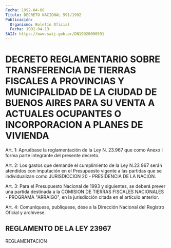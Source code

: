 ```yaml
---
Fecha: 1992-04-08
Título: DECRETO NACIONAL 591/1992
Publicación:
  Organismo: Boletín Oficial
  Fecha: 1992-04-13
SAIJ: https://www.saij.gob.ar/DN19920000591
---
```

# DECRETO REGLAMENTARIO SOBRE TRANSFERENCIA DE TIERRAS FISCALES A PROVINCIAS Y MUNICIPALIDAD DE LA CIUDAD DE BUENOS AIRES PARA SU VENTA A ACTUALES OCUPANTES O INCORPORACION A PLANES DE VIVIENDA

<a id="1"></a>
Art.  1:  Apruébase  la reglamentación de la Ley N. 23.967 que como  Anexo  I  forma  parte  integrante    del  presente  decreto.

<a id="2"></a>
Art.  2: Los gastos que demande el cumplimiento de la Ley N.23 967 serán atendidos  con imputación en el Presupuesto vigente a las partidas que se individualizan  como  JURISDICCION 20 - PRESIDENCIA DE LA NACION.

<a id="3"></a>
Art.  3: Para el Presupuesto Nacional de 1993 y siguientes, se deberá prever  una  partida  destinada  a  la  COMISION  DE TIERRAS FISCALES NACIONALES  -  PROGRAMA  "ARRAIGO",  en  la  jurisdicción citada en el artículo anterior.

<a id="4"></a>
Art.  4: Comuníquese, publíquese, dése a la Dirección Nacional del Registro Oficial y archívese.

## REGLAMENTO DE LA LEY 23967

REGLAMENTACION